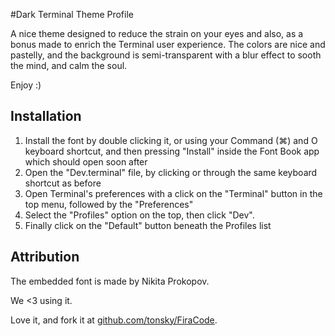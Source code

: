#Dark Terminal Theme Profile

A nice theme designed to reduce the strain on your eyes and also, as a bonus made to enrich the Terminal user experience.
The colors are nice and pastelly, and the background is semi-transparent with a blur effect to sooth the mind, and calm the soul.

Enjoy :)


## Installation

1. Install the font by double clicking it, or using your Command (⌘) and O keyboard shortcut, and then pressing "Install" inside the Font Book app which should open soon after
2. Open the "Dev.terminal" file, by clicking or through the same keyboard shortcut as before
3. Open Terminal's preferences with a click on the "Terminal" button in the top menu, followed by the "Preferences"
4. Select the "Profiles" option on the top, then click "Dev".
5. Finally click on the "Default" button beneath the Profiles list

## Attribution

The embedded font is made by Nikita Prokopov.

We <3 using it.

Love it, and fork it at [github.com/tonsky/FiraCode](https://github.com/tonsky/FiraCode).